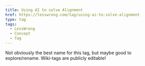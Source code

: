 ```yaml
---
title: Using AI to solve Alignment
href: https://lesswrong.com/tag/using-ai-to-solve-alignment
type: tag
tags:
  - LessWrong
  - Concept
  - Tag
---
```


Not obviously the best name for this tag, but maybe good to explore/rename. Wiki-tags are publicly editable!